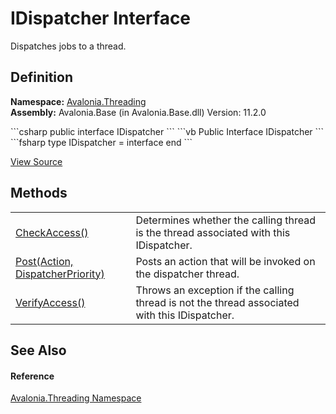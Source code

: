 # IDispatcher Interface


Dispatches jobs to a thread.



## Definition
**Namespace:** <a href="N_Avalonia_Threading">Avalonia.Threading</a>  
**Assembly:** Avalonia.Base (in Avalonia.Base.dll) Version: 11.2.0

<Tabs groupId="api-code-preview">
<TabItem value="csharp" label="C#">
```csharp
public interface IDispatcher
```
</TabItem>
<TabItem value="vb" label="VB">
```vb
Public Interface IDispatcher
```
</TabItem>
<TabItem value="fsharp" label="F#">
```fsharp
type IDispatcher = interface end
```
</TabItem>
</Tabs>



<a href="https://github.com/AvaloniaUI/Avalonia/tree/master/src/Avalonia.Base/Threading/IDispatcher.cs" title="View the source code">View Source</a>



## Methods
<table>
<tr>
<td><a href="M_Avalonia_Threading_IDispatcher_CheckAccess">CheckAccess()</a></td>
<td>Determines whether the calling thread is the thread associated with this IDispatcher.</td>
</tr>
<tr>
<td><a href="M_Avalonia_Threading_IDispatcher_Post">Post(Action, DispatcherPriority)</a></td>
<td>Posts an action that will be invoked on the dispatcher thread.</td>
</tr>
<tr>
<td><a href="M_Avalonia_Threading_IDispatcher_VerifyAccess">VerifyAccess()</a></td>
<td>Throws an exception if the calling thread is not the thread associated with this IDispatcher.</td>
</tr>
</table>

## See Also


#### Reference
<a href="N_Avalonia_Threading">Avalonia.Threading Namespace</a>  
